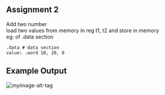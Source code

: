 ## Assignment 2
Add two number <br/>
load two values from memory in reg t1, t2 and store in memory <br />
eg: of .data section <br />
```
.data # data section
value: .word 10, 20, 0
```


## Example Output

![myimage-alt-tag](https://github.com/amarjeet-saini/Learning-MIPS32/blob/main/Assignment-01/Screenshot%20from%202021-09-20%2022-30-29.png)
